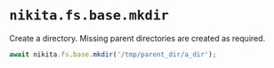 
# `nikita.fs.base.mkdir`

Create a directory. Missing parent directories are created as required.

```js
await nikita.fs.base.mkdir('/tmp/parent_dir/a_dir');
```
